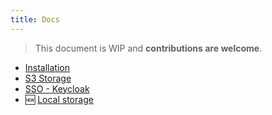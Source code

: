 ```yaml
---
title: Docs
---
```


> This document is WIP and **contributions are welcome**.

- [Installation](/docs/install)
- [S3 Storage](/docs/storage)
- [SSO - Keycloak](/docs/keycloak)
- 🆕 [Local storage](/docs/local-storage)
